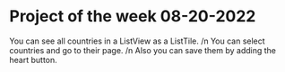 # Project of the week 08-20-2022

You can see all countries in a ListView as a ListTile. /n
You can select countries and go to their page. /n
Also you can save them by adding the heart button.
